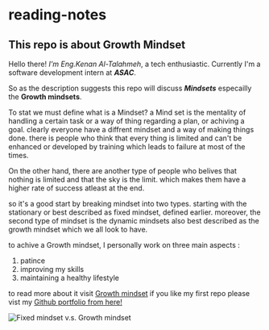 # reading-notes
## This repo is about Growth Mindset

Hello there! *I'm Eng.Kenan Al-Talahmeh*, a tech enthusiastic. Currently I'm a software development intern at _**ASAC**_.

So as the description suggests this repo will discuss _**Mindsets**_ especailly the __Growth mindsets__.

To stat we must define what is a Mindset? a Mind  set is the mentality of handling a certain task or a way of thing regarding a plan, or achiving a goal. 
clearly everyone have a diffrent mindset and a way of making things done. there is people who think that every thing is limited and can't be enhanced or developed by training which leads to failure at most of the times.

On the other hand, there are another type of people who belives that nothing is limited and that the sky is the limit. which makes them have a higher rate of success atleast at the end. 

so it's a good start by breaking mindset into two types. starting with the stationary or best described as fixed mindset, defined earlier. moreover, the second type of mindset is the dynamic mindsets also best described as the growth mindset which we all look to have.

to achive a Growth mindset, I personally work on three main aspects :

1. patince 
2. improving my skills 
3. maintaining a healthy lifestyle 

to read more about it visit [Growth mindset](https://www.atlassian.com/blog/inside-atlassian/growth-mindset)
if you like my first repo please vist my [Github portfolio from here!](https://github.com/kenan1997-asac)

![Fixed mindset v.s. Growth mindset](https://blog.cengage.com/wp-content/uploads/2020/11/blog-growth-mindset-1511130.png)
